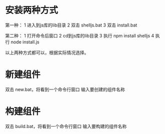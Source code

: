安装两种方式
================

第一种：
1 进入到js库的lib目录
2 双击 shelljs.bat
3 双击 install.bat


第二种：
1 打开命令后窗口
2 cd到js库的lib目录
3 执行 npm install shelljs
4 执行 node install.js

以上两种方式都可以，根据实际情况选择。



新建组件
====================

双击 new.bat，将看到一个命令行窗口
输入要创建的组件名称



构建组件
====================
双击 build.bat，将看到一个命令行窗口
输入要构建的组件名称
